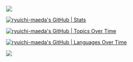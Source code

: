 ![](https://typograssy.deno.dev/api?text=Hi!%20I'm%20Ryuichi%20%20&l0=000000&l1=00ff44&l2=00db45&l3=00b831&l4=00a835&bg=000000&frame=ad00ad&speed=150)

[![ryuichi-maeda's GitHub | Stats](https://stats.quine.sh/ryuichi-maeda/github?theme=dark)](https://quine.sh?utm_source=widgets&utm_campaign=ryuichi-maeda)

[![ryuichi-maeda's GitHub | Topics Over Time](https://stats.quine.sh/ryuichi-maeda/topics-over-time?theme=dark)](https://quine.sh?utm_source=widgets&utm_campaign=ryuichi-maeda)

[![ryuichi-maeda's GitHub | Languages Over Time](https://stats.quine.sh/ryuichi-maeda/languages-over-time?theme=dark)](https://quine.sh?utm_source=widgets&utm_campaign=ryuichi-maeda)

[![](https://komarev.com/ghpvc/?username=ryuichi-maeda&color=orange)](https://github.com/ryuichi-maeda)

<!--
- Kyushu University student
- Major in Computer Science.


### GitHub Commit


[![Ryuichi Maeda's github stats](https://github-readme-stats.vercel.app/api?username=ryuichi-maeda&count_private=true&show_icons=true&theme=tokyonight)](https://github.com/ryuichi-maeda)
[![Top used Langs](https://github-readme-stats.vercel.app/api/top-langs/?username=ryuichi-maeda&theme=tokyonight&layout=compact)](https://github.com/ryuichi-maeda)
-->
